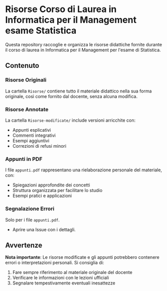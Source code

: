 # Risorse Corso di Laurea in Informatica per il Management esame Statistica

Questa repository raccoglie e organizza le risorse didattiche fornite durante il corso di laurea in Informatica per il Management per l'esame di Statistica.

## Contenuto

### Risorse Originali
La cartella `Risorse/` contiene tutto il materiale didattico nella sua forma originale, così come fornito dal docente, senza alcuna modifica.

### Risorse Annotate
La cartella `Risorse-modificate/` include versioni arricchite con:
- Appunti esplicativi
- Commenti integrativi
- Esempi aggiuntivi
- Correzioni di refusi minori

### Appunti in PDF
I file `appunti.pdf` rappresentano una rielaborazione personale del materiale, con:
- Spiegazioni approfondite dei concetti
- Struttura organizzata per facilitare lo studio
- Esempi pratici e applicazioni


### Segnalazione Errori
Solo per i file `appunti.pdf`.
- Aprire una Issue con i dettagli.


## Avvertenze

**Nota importante**: Le risorse modificate e gli appunti potrebbero contenere errori o interpretazioni personali. Si consiglia di:
1. Fare sempre riferimento al materiale originale del docente
2. Verificare le informazioni con le lezioni ufficiali
3. Segnalare tempestivamente eventuali inesattezze

